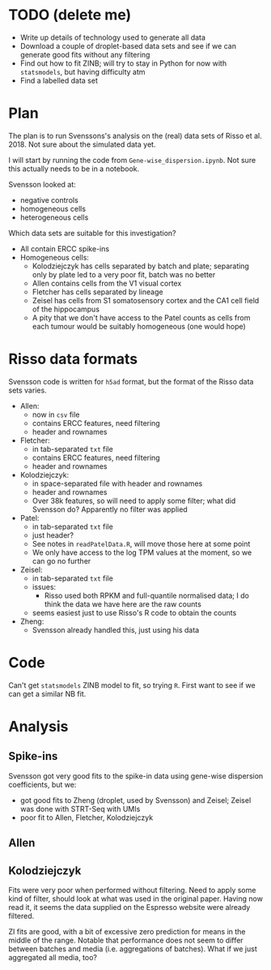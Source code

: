 # TODO (delete me)

* Write up details of technology used to generate all data
* Download a couple of droplet-based data sets and see if we can generate good fits without any filtering
* Find out how to fit ZINB; will try to stay in Python for now with `statsmodels`, but having difficulty atm
* Find a labelled data set

# Plan

The plan is to run Svenssons's analysis on the (real) data sets of Risso et al. 2018. Not sure about the simulated data yet.

I will start by running the code from `Gene-wise_dispersion.ipynb`. Not sure this actually needs to be in a notebook. 

Svensson looked at:

* negative controls
* homogeneous cells
* heterogeneous cells

Which data sets are suitable for this investigation? 

* All contain ERCC spike-ins
* Homogeneous cells:
	* Kolodziejczyk has cells separated by batch and plate; separating only by plate led to a very poor fit, batch was no better
	* Allen contains cells from the V1 visual cortex
	* Fletcher has cells separated by lineage
	* Zeisel has cells from S1 somatosensory cortex and the CA1 cell field of the hippocampus
	* A pity that we don't have access to the Patel counts as cells from each tumour would be suitably homogeneous (one would hope)

# Risso data formats

Svensson code is written for `h5ad` format, but the format of the Risso data sets varies.

* Allen: 
	* now in `csv` file
	* contains ERCC features, need filtering
	* header and rownames
* Fletcher:
	* in tab-separated `txt` file
	* contains ERCC features, need filtering
	* header and rownames
* Kolodziejczyk: 
	* in space-separated file with header and rownames
	* header and rownames
	* Over 38k features, so will need to apply some filter; what did Svensson do? Apparently no filter was applied
* Patel: 
	* in tab-separated `txt` file
	* just header?
	* See notes in `readPatelData.R`, will move those here at some point
	* We only have access to the log TPM values at the moment, so we can go no further
* Zeisel:
	* in tab-separated `txt` file
	* issues:
		* Risso used both RPKM and full-quantile normalised data; I do think the data we have here are the raw counts
	* seems easiest just to use Risso's R code to obtain the counts
* Zheng:
	* Svensson already handled this, just using his data

# Code

Can't get `statsmodels` ZINB model to fit, so trying `R`. First want to see if we can get a similar NB fit. 

# Analysis

## Spike-ins

Svensson got very good fits to the spike-in data using gene-wise dispersion coefficients, but we:

* got good fits to Zheng (droplet, used by Svensson) and Zeisel; Zeisel was done with STRT-Seq with UMIs
* poor fit to Allen, Fletcher, Kolodziejczyk

## Allen

## Kolodziejczyk

Fits were very poor when performed without filtering. Need to apply some kind of filter, should look at what was used in the original paper. Having now read it, it seems the data supplied on the Espresso website were already filtered.

ZI fits are good, with a bit of excessive zero prediction for means in the middle of the range. Notable that performance does not seem to differ between batches and media (i.e. aggregations of batches). What if we just aggregated all media, too?
